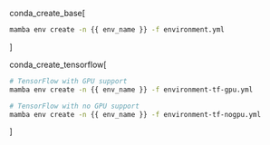 conda_create_base[
```bash
mamba env create -n {{ env_name }} -f environment.yml
```  
]

conda_create_tensorflow[
```bash
# TensorFlow with GPU support
mamba env create -n {{ env_name }} -f environment-tf-gpu.yml
```  
```bash
# TensorFlow with no GPU support 
mamba env create -n {{ env_name }} -f environment-tf-nogpu.yml
```
]